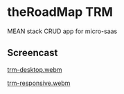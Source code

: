 # theRoadMap TRM
MEAN stack CRUD app for micro-saas  

## Screencast  

[trm-desktop.webm](https://github.com/occiandiaali/trm-pmgt/assets/40769994/b6469875-1c7a-42e9-8795-6fd21cb7dd02)

[trm-responsive.webm](https://github.com/occiandiaali/trm-pmgt/assets/40769994/4d6c6d70-b7ec-48ff-9048-85eb2ec7e99b)
